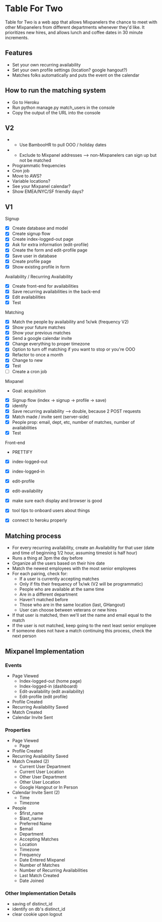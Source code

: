 # Table For Two

Table for Two is a web app that allows Mixpanelers the chance to meet with other Mixpanelers from different departments whenever they'd like. It prioritizes new hires, and allows lunch and coffee dates in 30 minute increments.

## Features
- Set your own recurring availability
- Set your own profile settings (location? google hangout?)
- Matches folks automatically and puts the event on the calendar


## How to run the matching system
- Go to Heroku
- Run python manage.py match_users in the console
- Copy the output of the URL into the console


## V2
- * Use BambooHR to pull OOO / holiday dates
- * Exclude to Mixpanel addresses --> non-Mixpanelers can sign up but not be matched
- Programmatic frequencies
- Cron job
- Move to AWS?
- Variable locations?
- See your Mixpanel calendar?
- Show EMEA/NYC/SF friendly days?

## V1
Signup
- [x] Create database and model
- [x] Create signup flow
- [x] Create index-logged-out page
- [x] Ask for extra information (edit-profile)
- [x] Create the form and edit-profile page
- [x] Save user in database
- [x] Create profile page
- [x] Show existing profile in form

Availability / Recurring Availability
- [x] Create front-end for availabilities
- [x] Save recurring availabilities in the back-end
- [x] Edit availabilities
- [x] Test

Matching
- [x] Match the people by availability and 1x/wk (frequency V2)
- [x] Show your future matches
- [x] Show your previous matches
- [x] Send a google calendar invite
- [x] Change everything to proper timezone
- [x] Option to turn off matching if you want to stop or you're OOO
- [x] Refactor to once a month
- [x] Change to new
- [x] Test
- [ ] Create a cron job

Mixpanel
- Goal: acquisition
- [x] Signup flow (index -> signup -> profile -> save)
- [x] identify
- [x] Save recurring availability --> double, because 2 POST requests
- [x] Match made / invite sent (server-side)
- [x] People prop: email, dept, etc, number of matches, number of availabilities
- [x] Test

Front-end
- PRETTIFY
- [x] index-logged-out
- [x] index-logged-in
- [x] edit-profile
- [x] edit-availability
- [x] make sure each display and browser is good
- [x] tool tips to onboard users about things
- [x] connect to heroku properly


## Matching process
- For every recurring availability, create an Availability for that user (date and time of beginning 1/2 hour, assuming timeslot is half hour)
- Runs a thing at 3pm the day before
- Organize all the users based on their hire date
- Match the newest employees with the most senior employees
- For each pairing, check for:
    - If a user is currently accepting matches
	- Only if fits their frequency of 1x/wk (V2 will be programmatic)
	- People who are available at the same time
	- Are in a different department
	- Haven't matched before
	- Those who are in the same location (last, GHangout)
	- User can choose between veterans or new hires
- If that user is matched, then we'll set the name and email equal to the match
- If the user is not matched, keep going to the next least senior employee
- If someone does not have a match continuing this process, check the next person


## Mixpanel Implementation

### Events
- Page Viewed
	- Index-logged-out (home page)
	- Index-logged-in (dashboard)
	- Edit-availability (edit availability)
	- Edit-profile (edit profile)
- Profile Created
- Recurring Availability Saved
- Match Created
- Calendar Invite Sent

### Properties
- Page Viewed
	- Page
- Profile Created
- Recurring Availability Saved
- Match Created (2)
	- Current User Department
	- Current User Location
	- Other User Department
	- Other User Location
	- Google Hangout or In Person
- Calendar Invite Sent (2)
	- Time
	- Timezone
- People
	- $first_name
	- $last_name
	- Preferred Name
	- $email
	- Department
	- Accepting Matches
	- Location
	- Timezone
	- Frequency
	- Date Entered Mixpanel
	- Number of Matches
	- Number of Recurring Availabilities
	- Last Match Created
	- Date Joined

### Other Implementation Details
- saving of distinct_id
- identify on db's distinct_id
- clear cookie upon logout

